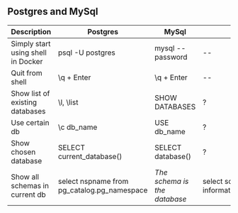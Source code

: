 ## Postgres and MySql 

|Description|Postgres|MySql|ANSI|
|---|---|---|---|
|Simply start using shell in Docker|psql -U postgres|mysql --password|--|
|Quit from shell|\q + Enter|\q + Enter|--|
|Show list of existing databases|\l, \list |SHOW DATABASES| ?|
|Use certain db|\c db_name|USE db_name| ?|
|Show chosen database|SELECT current_database()|SELECT database()|?|
|Show all schemas in current db|select nspname from pg_catalog.pg_namespace |*The schema is the database*| select schema_name from information_schema.schemata|



